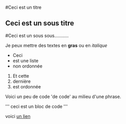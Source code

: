 #Ceci est un titre
## Ceci est un sous titre
#Ceci est un sous sous...........

Je peux mettre des textes en **gras**
ou en *italique*

- Ceci
- est une liste
- non ordonnée

1. Et cette
2. dernière
3. est ordonnée

Voici un peu de code 'de code' au milieu d'une phrase.

'''
ceci est
un bloc
de code
'''


voici [un lien](https://www.wikipedia.org/)

